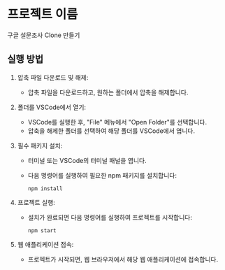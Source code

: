 # 프로젝트 이름

구글 설문조사 Clone 만들기

## 실행 방법

1. 압축 파일 다운로드 및 해제:

   - 압축 파일을 다운로드하고, 원하는 폴더에서 압축을 해제합니다.

2. 폴더를 VSCode에서 열기:

   - VSCode를 실행한 후, "File" 메뉴에서 "Open Folder"를 선택합니다.
   - 압축을 해제한 폴더를 선택하여 해당 폴더를 VSCode에서 엽니다.

3. 필수 패키지 설치:

   - 터미널 또는 VSCode의 터미널 패널을 엽니다.
   - 다음 명령어를 실행하여 필요한 npm 패키지를 설치합니다:

     ```
     npm install
     ```

4. 프로젝트 실행:

   - 설치가 완료되면 다음 명령어를 실행하여 프로젝트를 시작합니다:

     ```
     npm start
     ```

5. 웹 애플리케이션 접속:
   - 프로젝트가 시작되면, 웹 브라우저에서 해당 웹 애플리케이션에 접속합니다.
